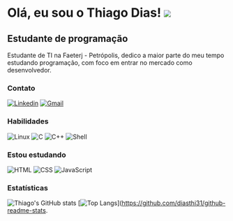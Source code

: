 Olá, eu sou o Thiago Dias! ![](https://user-images.githubusercontent.com/18350557/176309783-0785949b-9127-417c-8b55-ab5a4333674e.gif)
===================================================================================================================================

Estudante de programação
--------------------

Estudante de TI na Faeterj - Petrópolis, dedico a maior parte do meu tempo estudando programação, com foco em entrar no mercado como desenvolvedor.

### Contato

[![Linkedin](https://img.shields.io/badge/LinkedIn-0077B5?style=for-the-badge&logo=linkedin&logoColor=white)](https://www.linkedin.com/in/diasthi31/) 
[![Gmail](https://img.shields.io/badge/Gmail-D14836?style=for-the-badge&logo=gmail&logoColor=white)](diasthi31@gmail.com)

### Habilidades

![Linux](https://img.shields.io/badge/Linux-FCC624?style=for-the-badge&logo=linux&logoColor=black)
![C](https://img.shields.io/badge/C-00599C?style=for-the-badge&logo=c&logoColor=white)
![C++](https://img.shields.io/badge/C%2B%2B-00599C?style=for-the-badge&logo=c%2B%2B&logoColor=white)
![Shell](https://img.shields.io/badge/Shell_Script-121011?style=for-the-badge&logo=gnu-bash&logoColor=white)

### Estou estudando

![HTML](https://img.shields.io/badge/HTML5-E34F26?style=for-the-badge&logo=html5&logoColor=white)
![CSS](https://img.shields.io/badge/CSS3-1572B6?style=for-the-badge&logo=css3&logoColor=white)
![JavaScript](https://img.shields.io/badge/JavaScript-F7DF1E?style=for-the-badge&logo=javascript&logoColor=black)

### Estatísticas

![Thiago's GitHub stats](https://github-readme-stats.vercel.app/api?username=diasthi31&show_icons=true&theme=dark)
[![Top Langs](https://github-readme-stats.vercel.app/api/top-langs/?username=diasthi31&theme=dark)](https://github.com/diasthi31/github-readme-stats.
